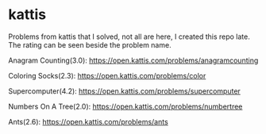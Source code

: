 # kattis
Problems from kattis that I solved, not all are here, I created this repo late. The rating can be seen beside the problem name.

Anagram Counting(3.0): https://open.kattis.com/problems/anagramcounting

Coloring Socks(2.3): https://open.kattis.com/problems/color

Supercomputer(4.2): https://open.kattis.com/problems/supercomputer

Numbers On A Tree(2.0): https://open.kattis.com/problems/numbertree

Ants(2.6): https://open.kattis.com/problems/ants
